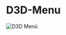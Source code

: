 # D3D-Menu
![D3D Menü](https://cdn.discordapp.com/attachments/806270057344139286/806567463717437440/fdfffff.PNG)
